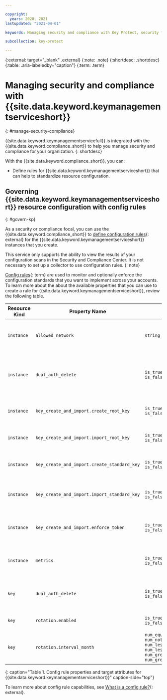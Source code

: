 ```yaml
---

copyright:
  years: 2020, 2021
lastupdated: "2021-04-01"

keywords: Managing security and compliance with Key Protect, security for Key Protect, compliance for Key Protect, security, compliance

subcollection: key-protect

---
```


{:external: target="_blank" .external}
{:note: .note}
{:shortdesc: .shortdesc}
{:table: .aria-labeledby="caption"}
{:term: .term}

# Managing security and compliance with {{site.data.keyword.keymanagementserviceshort}}
{: #manage-security-compliance}

{{site.data.keyword.keymanagementservicefull}} is integrated with the
{{site.data.keyword.compliance_short}} to help you manage security and
compliance for your organization.
{: shortdesc}

<!---Eliminate "Monitor for controls and goals" line in prod--->

With the {{site.data.keyword.compliance_short}}, you can:

* Define rules for {{site.data.keyword.keymanagementserviceshort}} that can help
  to standardize resource configuration.

<!---Eliminate #monitor-kp and #kp-available-goals sections in prod--->

## Governing {{site.data.keyword.keymanagementserviceshort}} resource configuration with config rules
{: #govern-kp}

As a security or compliance focal, you can use the
{{site.data.keyword.compliance_short}} to
[define configuration rules](/docs/security-compliance?topic=security-compliance-rules){: external}
for the {{site.data.keyword.keymanagementserviceshort}} instances that you
create.

<!--Uncomment "this service only supports" following back in in prod-->

This service only supports the ability to view the results of your configuration scans in the Security and Compliance Center. It is not necessary to set up a collector to use configuration rules.
{: note}

[Config rules](#x3084914){: term}
are used to monitor and optionally enforce the configuration standards that you
want to implement across your accounts. To learn more about the about the
available properties that you can use to create a rule for
{{site.data.keyword.keymanagementserviceshort}}, review the following table.

| Resource Kind | Property Name | Operator | Value | Description |
| ------------- | ------------- | -------- | ----- | ----------- |
| `instance` | `allowed_network`| `string_equals` | public-and-private<br>private-only | Specifies the type of endpoint the {{site.data.keyword.keymanagementserviceshort}} instance can be accessed from. Refer to <br>[Managing network access policies](/docs/key-protect?topic=key-protect-managing-network-access-policies) for more information. |
| `instance` | `dual_auth_delete`| `is_true`<br>`is_false` | n/a | Require/Disallow enablement of dual authorization to delete keys in the {{site.data.keyword.keymanagementserviceshort}} instance. Requirement applies to subsequently created keys and will not apply to pre-existing keys. Refer to [Managing dual authorization](/docs/key-protect?topic=key-protect-manage-dual-auth) for more information. |
| `instance` | `key_create_and_import.create_root_key` | `is_true`<br>`is_false` | n/a | Allow/Disallow root keys to be created in the {{site.data.keyword.keymanagementserviceshort}} instance. Refer to [Managing a key create and import access policy](/docs/key-protect?topic=key-protect-manage-keyCreateImportAccess) for more information. |
| `instance` | `key_create_and_import.import_root_key`| `is_true`<br>`is_false` | n/a | Allow/Disallow root keys to be imported into the {{site.data.keyword.keymanagementserviceshort}} instance. Refer to [Managing a key create and import access policy](/docs/key-protect?topic=key-protect-manage-keyCreateImportAccess) for more information. |
| `instance` | `key_create_and_import.create_standard_key` | `is_true`<br>`is_false` | n/a | Allow/Disallow standard keys to be created in the {{site.data.keyword.keymanagementserviceshort}} instance. Refer to [Managing a key create and import access policy](/docs/key-protect?topic=key-protect-manage-keyCreateImportAccess) for more information. |
| `instance` | `key_create_and_import.import_standard_key` | `is_true`<br>`is_false` | n/a | Allow/Disallow standard keys to be imported into the {{site.data.keyword.keymanagementserviceshort}} instance. Refer to [Managing a key create and import access policy](/docs/key-protect?topic=key-protect-manage-keyCreateImportAccess) for more information. |
| `instance` | `key_create_and_import.enforce_token` | `is_true`<br>`is_false` | n/a | Restrict/Allow the import of key material into the {{site.data.keyword.keymanagementserviceshort}} instance without using an import token. Refer to [Managing a key create and import access policy](/docs/key-protect?topic=key-protect-manage-keyCreateImportAccess) for more information. |
| `instance` | `metrics` | `is_true`<br>`is_false` | n/a | Require/Restrict {{site.data.keyword.keymanagementserviceshort}} instance metrics to be forwarded to instance owner's {{site.data.keyword.monitoringfull}}. Refer to [Managing metrics](/docs/key-protect?topic=key-protect-manage-monitor-metrics) for more information. |
| `key` | `dual_auth_delete`| `is_true`<br>`is_false` | n/a | Require/Disallow dual authorization to delete the given key in the {{site.data.keyword.keymanagementserviceshort}} instance. Refer to [Setting dual authorization policies for keys](/docs/key-protect?topic=key-protect-set-dual-auth-key-policy) for more information.|
| `key` | `rotation.enabled` | `is_true`<br>`is_false` | n/a | Require/Disallow active rotation policy on specified key(s). Refer to [Setting a rotation policy](/docs/key-protect?topic=key-protect-set-rotation-policy) for more information. |
| `key` | `rotation.interval_month`| `num_equals`<br>`num_not_equals`<br>`num_less_than`<br>`num_less_than_equals`<br>`num_greater_than`<br>`num_greater_than_equals` | 1 ≤ Value ≤ 12 | Specifies the given key's rotation interval (in months). Automatic rotation policies can only be applied to root keys with non-imported material. Refer to [Setting a rotation policy](/docs/key-protect?topic=key-protect-set-rotation-policy) for more information. |

{: caption="Table 1. Config rule properties and target attributes for {{site.data.keyword.keymanagementserviceshort}}" caption-side="top"}

To learn more about config rule capabilities, see
[What is a config rule?](/docs/security-compliance?topic=security-compliance-what-is-rule){: external}.
